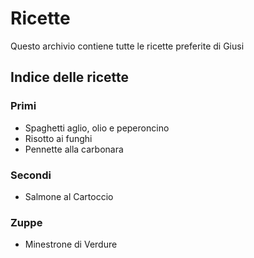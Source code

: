 # Ricette

Questo archivio contiene tutte le ricette preferite di Giusi
## Indice delle ricette
 
### Primi

* Spaghetti aglio, olio e peperoncino
* Risotto ai funghi
* Pennette alla carbonara

### Secondi

* Salmone al Cartoccio


### Zuppe

* Minestrone di Verdure
